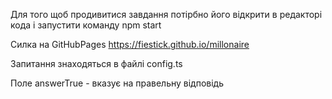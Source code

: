 
Для того щоб продивитися завдання потірбно його відкрити в редакторі кода і запустити команду npm start

Cилка на GitHubPages https://fiestick.github.io/millonaire

Запитання знаходяться в файлі config.ts

Поле answerTrue - вказує на правельну відповідь 

